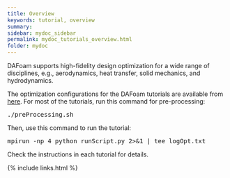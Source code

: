 ```yaml
---
title: Overview
keywords: tutorial, overview
summary: 
sidebar: mydoc_sidebar
permalink: mydoc_tutorials_overview.html
folder: mydoc
---
```


DAFoam supports high-fidelity design optimization for a wide range of disciplines, e.g., aerodynamics, heat transfer, solid mechanics, and hydrodynamics. 

The optimization configurations for the DAFoam tutorials are available from [here](http://github.com/dafoam/tutorials). For most of the tutorials, run this command for pre-processing:

<pre>
./preProcessing.sh
</pre>

Then, use this command to run the tutorial:

<pre>
mpirun -np 4 python runScript.py 2>&1 | tee logOpt.txt
</pre>

Check the instructions in each tutorial for details.

{% include links.html %}
